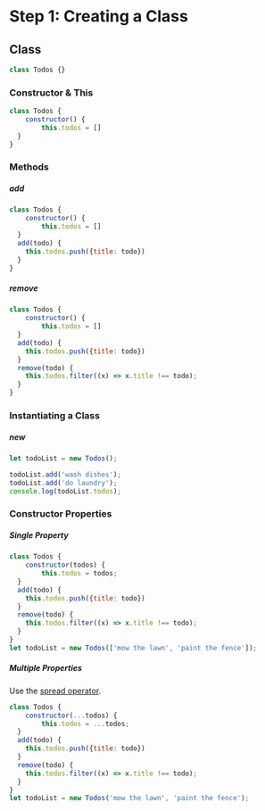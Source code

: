 # Step 1: Creating a Class

## Class

```js
class Todos {}
```

### Constructor & This

```js
class Todos {
	constructor() {
		this.todos = []
  }
}
```

### Methods

##### add

```js
class Todos {
	constructor() {
		this.todos = []
  }
  add(todo) {
    this.todos.push({title: todo})
  }
}
```

##### remove

```js
class Todos {
	constructor() {
		this.todos = []
  }
  add(todo) {
    this.todos.push({title: todo})
  }
  remove(todo) {
    this.todos.filter((x) => x.title !== todo);
  }
}
```

### Instantiating a Class

##### new

```js
let todoList = new Todos();
```

```js
todoList.add('wash dishes');
todoList.add('do laundry');
console.log(todoList.todos);
```

### Constructor Properties

##### Single Property

```js
class Todos {
	constructor(todos) {
		this.todos = todos;
  }
  add(todo) {
    this.todos.push({title: todo})
  }
  remove(todo) {
    this.todos.filter((x) => x.title !== todo);
  }
}
let todoList = new Todos(['mow the lawn', 'paint the fence']);
```

##### Multiple Properties

Use the [spread operator](https://developer.mozilla.org/en/docs/Web/JavaScript/Reference/Operators/Spread_operator).

```js
class Todos {
	constructor(...todos) {
		this.todos = ...todos;
  }
  add(todo) {
    this.todos.push({title: todo})
  }
  remove(todo) {
    this.todos.filter((x) => x.title !== todo);
  }
}
let todoList = new Todos('mow the lawn', 'paint the fence');
```
